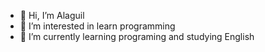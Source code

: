 - 👋 Hi, I’m Alaguil
- 👀 I’m interested in learn programming
- 🌱 I’m currently learning programing and studying English

<!---
Alaguil/Alaguil is a ✨ special ✨ repository because its `README.md` (this file) appears on your GitHub profile.
You can click the Preview link to take a look at your changes.
--->
